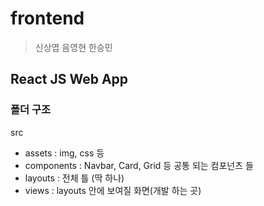# frontend 

> 신상엽 음영현 한승민

## React JS Web App



### 폴더 구조

src

- assets : img, css 등 
- components : Navbar, Card, Grid 등 공통 되는 컴포넌츠 들
- layouts :  전체 틀 (딱 하나)
- views : layouts 안에 보여질 화면(개발 하는 곳)

